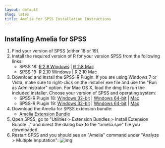 ```yaml
---
layout: default
slug: latex
title: Amelia for SPSS Installation Instructions
---
```


## Installing Amelia for SPSS ##
1. Find your version of SPSS (either 18 or 19). 
2. Install the required version of R for your version SPSS from the following links:
    * SPSS 18: [R 2.8 Windows][r28win] | [R 2.8 Mac][r28mac]
    * SPSS 19: [R 2.10 Windows][r210win] | [R 2.10 Mac][r210mac]
3. Download and install the SPSS-R Plugin. If you are using Windows 7 or Vista, make sure to right-click on the installer exe file and use the "Run as Administrator" option. For Mac OS X, load the dmg file run the included installer. Choose your version of SPSS and operating system:
    * SPSS-R Plugin 18: [Windows 32-bit][spssr18w32] | [Windows 64-bit][spssr18w64] | [Mac][spssr18mac]
    * SPSS-R Plugin 19: [Windows 32-bit][spssr19w32] | [Windows 64-bit][spssr19w64] | [Mac][spssr19mac]
4. Download the Amelia for SPSS extension bundle:
    * [Amelia Extension Bundle][ameliaspss]
5. Open SPSS, go to "Utilities > Extension Bundles > Install Extension Bundle..." and direct the dialog box to the "amelia.spe" file you downloaded. 
6. Restart SPSS and you should see an "Amelia" command under "Analyze > Multiple Imputation":
![img][]


[r28win]: http://cran.r-project.org/bin/windows/base/old/2.8.1/R-2.8.1-win32.exe
[r28mac]: http://cran.r-project.org/bin/macosx/old/R-2.8.1.dmg
[r210win]: http://cran.r-project.org/bin/windows/base/old/2.10.1/R-2.10.1-win32.exe
[r210mac]: http://cran.r-project.org/bin/macosx/old/R-2.10.1.dmg
[spssr18w32]: http://sourceforge.net/projects/ibmspssstat/files/Versions%20for%20Statistics%2018/PASWStatistics_RPlugIn_1802_win32.exe/download
[spssr18w64]: http://sourceforge.net/projects/ibmspssstat/files/Versions%20for%20Statistics%2018/PASWStatistics_RPlugIn_1802_win64.exe/download
[spssr18mac]: http://sourceforge.net/projects/ibmspssstat/files/Versions%20for%20Statistics%2018/PASWStatistics_RPlugIn_1802_mac.dmg/download
[spssr19w32]: http://sourceforge.net/projects/ibmspssstat/files/Versions%20for%20Statistics%2019/SPSS_Statistics_REssentials_19001_win32.exe/download
[spssr19w64]: http://sourceforge.net/projects/ibmspssstat/files/Versions%20for%20Statistics%2019/SPSS_Statistics_REssentials_19001_win64.exe/download
[spssr19mac]: http://sourceforge.net/projects/ibmspssstat/files/Versions%20for%20Statistics%2019/SPSS_Statistics_REssentials_19001_mac.dmg/download
[ameliaspss]: http://www.mattblackwell.org/files/software/amelia.spe
[img]: http://www.mattblackwell.org/images/amelia-spss.png
